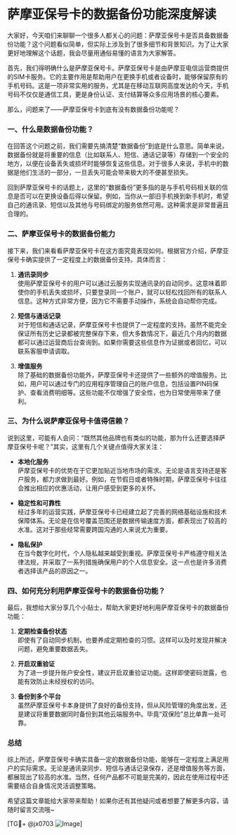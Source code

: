 # 萨摩亚保号卡的数据备份功能深度解读

大家好，今天咱们来聊聊一个很多人都关心的问题：萨摩亚保号卡是否具备数据备份功能？这个问题看似简单，但实际上涉及到了很多细节和背景知识。为了让大家更好地理解这个话题，我会尽量用通俗易懂的语言为大家解答。

首先，我们得明确什么是萨摩亚保号卡。萨摩亚保号卡是由萨摩亚电信运营商提供的SIM卡服务。它的主要作用是帮助用户在更换手机或者设备时，能够保留原有的手机号码。这是一项非常实用的服务，尤其是在移动互联网高度发达的今天，手机号码不仅仅是通信工具，更是身份认证、支付结算等众多应用场景的核心要素。

那么，问题来了——萨摩亚保号卡到底有没有数据备份功能呢？

### 一、什么是数据备份功能？

在回答这个问题之前，我们需要先搞清楚“数据备份”到底是什么意思。简单来说，数据备份就是将重要的信息（比如联系人、短信、通话记录等）存储到一个安全的地方，以便在设备丢失或损坏时能够恢复这些信息。对于很多人来说，手机中的数据是他们生活的一部分，一旦丢失可能会带来极大的不便甚至损失。

回到萨摩亚保号卡的话题上，这里的“数据备份”更多指的是与手机号码相关联的信息是否可以在更换设备后得以保留。例如，当你从一部旧手机换到新手机时，希望自己的通讯录、短信以及其他与号码绑定的服务依然可用。这种需求是非常普遍且合理的。

### 二、萨摩亚保号卡的数据备份能力

接下来，我们来看看萨摩亚保号卡在这方面究竟表现如何。根据官方介绍，萨摩亚保号卡确实提供了一定程度上的数据备份支持。具体而言：

1. **通讯录同步**  
   使用萨摩亚保号卡的用户可以通过云服务实现通讯录的自动同步。这意味着即使你的手机丢失或损坏，只要登录同一个账户，就可以轻松找回所有的联系人信息。这种方式非常方便，因为它不需要手动操作，系统会自动帮你完成。

2. **短信与通话记录**  
   对于短信和通话记录，萨摩亚保号卡也提供了一定程度的支持。虽然不能完全保证所有历史记录都被完整保存下来，但大多数情况下，最近几个月内的数据都可以通过运营商后台查询到。如果你需要这些信息作为证据或者回忆，可以联系客服申请调取。

3. **增值服务**  
   除了基础的数据备份功能外，萨摩亚保号卡还提供了一些额外的增值服务。比如，用户可以通过专门的应用程序管理自己的账户信息，包括设置PIN码保护、查看消费明细等。这些功能不仅增强了安全性，也为日常使用带来了便利。

### 三、为什么说萨摩亚保号卡值得信赖？

说到这里，可能有人会问：“既然其他品牌也有类似的功能，那为什么还要选择萨摩亚保号卡呢？”其实，这里有几个关键点值得大家关注：

- **本地化服务**  
  萨摩亚保号卡的优势在于它更加贴近当地市场的需求。无论是语言支持还是客户服务，都力求做到最好。例如，在节假日或者特殊时期，萨摩亚保号卡往往会推出相应的优惠活动，让用户感受到更多的关怀。

- **稳定性和可靠性**  
  经过多年的运营实践，萨摩亚保号卡已经建立起了完善的网络基础设施和技术保障体系。无论是在信号覆盖范围还是数据传输速度方面，都表现出了较高的水准。这对于那些经常需要跨国沟通的人来说尤为重要。

- **隐私保护**  
  在当今数字化时代，个人隐私越来越受到重视。萨摩亚保号卡严格遵守相关法律法规，并采取了一系列措施确保用户的个人信息安全。这一点也是许多消费者选择该产品的原因之一。

### 四、如何充分利用萨摩亚保号卡的数据备份功能？

最后，我想给大家分享几个小贴士，帮助大家更好地利用萨摩亚保号卡的数据备份功能：

1. **定期检查备份状态**  
   即使有了自动同步机制，也要养成定期检查的习惯。这样可以及时发现并解决问题，避免重要数据丢失。

2. **开启双重验证**  
   为了进一步提升账户安全性，建议开启双重验证功能。这样即使密码泄露，也能有效防止未经授权的访问。

3. **备份到多个平台**  
   虽然萨摩亚保号卡本身提供了良好的备份支持，但从风险管理的角度出发，还是建议将重要数据同时备份到其他云端服务中。毕竟“双保险”总比单靠一处可靠。

### 总结

综上所述，萨摩亚保号卡确实具备一定的数据备份功能，能够在一定程度上满足用户的实际需求。无论是通讯录同步、短信与通话记录保存，还是增值服务等方面，都展现出了较高的水准。当然，任何产品都不可能是完美的，因此在使用过程中还需要结合自身情况灵活调整策略。

希望这篇文章能给大家带来帮助！如果你还有其他疑问或者想要了解更多内容，请随时留言交流哦~

[TG💪+ @jx0703 ![Image](https://github.com/user-attachments/assets/dbca1d08-cadb-493c-b0ec-ad6f7a83f270)]